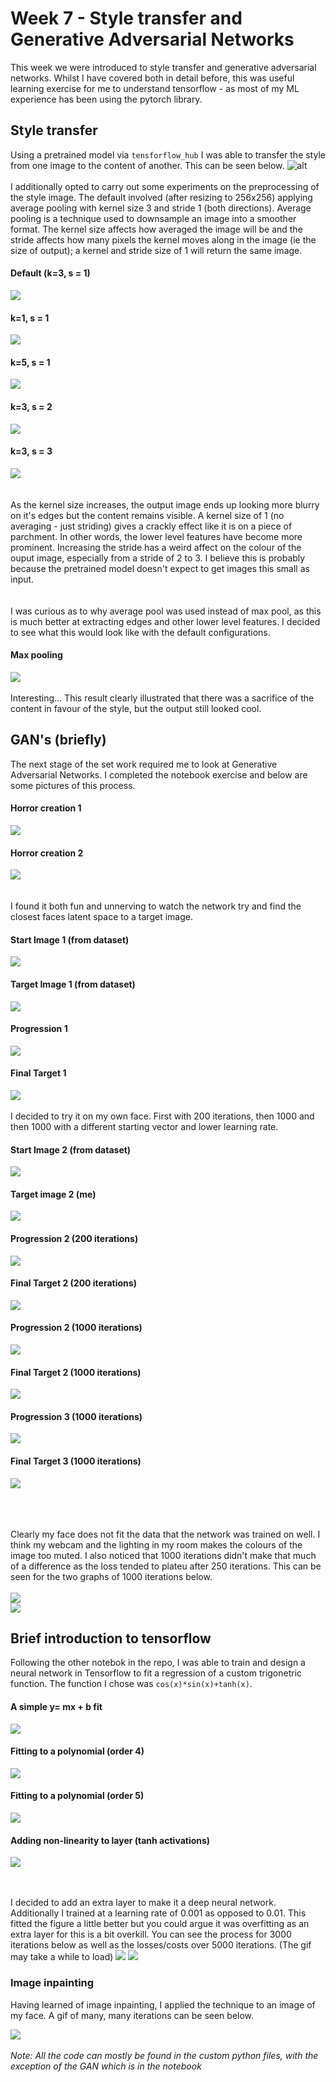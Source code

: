 # Week 7 - Style transfer and Generative Adversarial Networks
This week we were introduced to style transfer and generative adversarial networks. Whilst I have covered both in detail before, this was useful learning exercise for me to understand tensorflow - as most of my ML experience has been using the pytorch library.

## Style transfer
Using a pretrained model via `tensforflow_hub` I was able to transfer the style from one image to the content of another. This can be seen below.
![alt](img/style2.png)
\
\
I additionally opted to carry out some experiments on the preprocessing of the style image. The default involved (after resizing to 256x256) applying average pooling with kernel size 3 and stride 1 (both directions). Average pooling is a technique used to downsample an image into a smoother format. The kernel size affects how averaged the image will be and the stride affects how many pixels the kernel moves along in the image (ie the size of output); a kernel and stride size of 1 will return the same image.
#### Default (k=3, s = 1)
![](img/style1.png)
#### k=1, s = 1
![](img/style1_k1.png)
#### k=5, s = 1
![](img/style1_k5.png)
#### k=3, s = 2
![](img/style1_s2.png)
#### k=3, s = 3
![](img/style1_s3.png)
\
\
\
As the kernel size increases, the output image ends up looking more blurry on it's edges but the content remains visible. A kernel size of 1 (no averaging - just striding) gives a crackly effect like it is on a piece of parchment. In other words, the lower level features have become more prominent. Increasing the stride has a weird affect on the colour of the ouput image, especially from a stride of 2 to 3. I believe this is probably because the pretrained model doesn't expect to get images this small as input.
\
\
\
I was curious as to why average pool was used instead of max pool, as this is much better at extracting edges and other lower level features. I decided to see what this would look like with the default configurations.
#### Max pooling
![](img/style_max.png)
\
\
Interesting... This result clearly illustrated that there was a sacrifice of the content in favour of the style, but the output still looked cool.

## GAN's (briefly)
The next stage of the set work required me to look at Generative Adversarial Networks. I completed the notebook exercise and below are some pictures of this process.

#### Horror creation 1
![](img/gan_horror.png)

#### Horror creation 2
![](img/gan1.gif)
\
\
\
I found it both fun and unnerving to watch the network try and find the closest faces latent space to a target image.

#### Start Image 1 (from dataset)
![](img/gan_start.png)

#### Target Image 1 (from dataset)
![](img/gan_target.png)

#### Progression 1
![](img/gan_s.gif)

#### Final Target 1
![](img/gan_t.png)
\
\
I decided to try it on my own face. First with 200 iterations, then 1000 and then 1000 with a different starting vector and lower learning rate.

#### Start Image 2 (from dataset)
![](img/m11.png)

#### Target image 2 (me)
![](img/moi.png)

#### Progression 2 (200 iterations)
![](img/me2.gif)

#### Final Target 2 (200 iterations)
![](img/meee.png)

#### Progression 2 (1000 iterations)
![](img/1000anim.gif)

#### Final Target 2 (1000 iterations)
![](img/1000image.png)

#### Progression 3 (1000 iterations)
![](img/xx.gif)

#### Final Target 3 (1000 iterations)
![](img/xxx.png)

\
\
\
Clearly my face does not fit the data that the network was trained on well. I think my webcam and the lighting in my room makes the colours of the image too muted. I also noticed that 1000 iterations didn't make that much of a difference as the loss tended to plateu after 250 iterations. This can be seen for the two graphs of 1000 iterations below.
\
\
![](img/1000_iter.png)
\
![](img/x.png)

## Brief introduction to tensorflow
Following the other notebok in the repo, I was able to train and design a neural network in Tensorflow to fit a regression of a custom trigonetric function. The function I chose was `cos(x)*sin(x)+tanh(x)`.

#### A simple y= mx + b fit
![](img/hw/quad.png)
#### Fitting to a polynomial (order 4)
![](img/hw/quad4.png)
#### Fitting to a polynomial (order 5)
![](img/hw/quad5.png)

#### Adding non-linearity to layer (tanh activations)
![](img/hw/tanh.png)

\
\
I decided to add an extra layer to make it a deep neural network. Additionally I trained at a learning rate of 0.001 as opposed to 0.01. This fitted the figure a little better but you could argue it was overfitting as an extra layer for this is a bit overkill. You can see the process for 3000 iterations below as well as the losses/costs over 5000 iterations. (The gif may take a while to load)
![](img/losses.gif)
![](img/losses.png)
### Image inpainting
Having learned of image inpainting, I applied the technique to an image of my face. A gif of many, many iterations can be seen below.

![](img/hw/me.gif)
\
\
*Note: All the code can mostly be found in the custom python files, with the exception of the GAN which is in the notebook*
